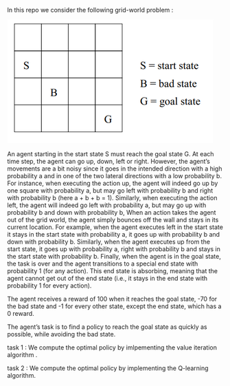 In this repo we consider the following grid-world problem :

![Screenshot](grid.png)

An agent starting in the start state S must reach the goal state G. At each time step, the agent can go up, down, left or right. 
However, the agent’s movements are a bit noisy since it goes in the intended direction with a high probability a and in one of the 
two lateral directions with a low probability b. For instance, when executing the action up, the agent will indeed go up by one 
square with probability a, but may go left with probability b and right with probability b (here a + b + b = 1). Similarly, when 
executing the action left, the agent will indeed go left with probability a, but may go up with probability b and down with probability b, 
When an action takes the agent out of the grid world, the agent simply bounces off the wall and stays in its current location. For example, 
when the agent executes left in the start state it stays in the start state with probability a, it goes up with probability b and down with 
probability b. Similarly, when the agent executes up from the start state, it goes up with probability a, right with probability b and stays 
in the start state with probability b. Finally, when the agent is in the goal state, the task is over and the agent transitions to a special 
end state with probability 1 (for any action). This end state is absorbing, meaning that the agent cannot get out of the end state 
(i.e., it stays in the end state with probability 1 for every action).

The agent receives a reward of 100 when it reaches the goal state, -70 for the bad state and -1 for every other state, except the end state, which has a 0 reward.

The agent’s task is to find a policy to reach the goal state as quickly as possible, while avoiding the bad state.

task 1 : We compute the optimal policy by imlpementing the value iteration algorithm .

task 2 : We compute the optimal policy by implementing the Q-learning algorithm.
